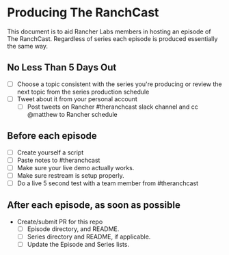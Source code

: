 # Producing The RanchCast

This document is to aid Rancher Labs members in hosting an episode of The RanchCast.  Regardless of series each episode is produced essentially the same way.

## No Less Than 5 Days Out 

- [ ] Choose a topic consistent with the series you're producing or review the next topic from the series production schedule
- [ ] Tweet about it from your personal account
  - [ ] Post tweets on Rancher #theranchcast slack channel and cc @matthew to Rancher schedule

## Before each episode

- [ ] Create yourself a script
- [ ] Paste notes to #theranchcast
- [ ] Make sure your live demo actually works.
- [ ] Make sure restream is setup properly.
- [ ] Do a live 5 second test with a team member from #theranchcast

## After each episode, as soon as possible

- Create/submit PR for this repo
  - [ ] Episode directory, and README.
  - [ ] Series directory and README, if applicable.
  - [ ] Update the Episode and Series lists.